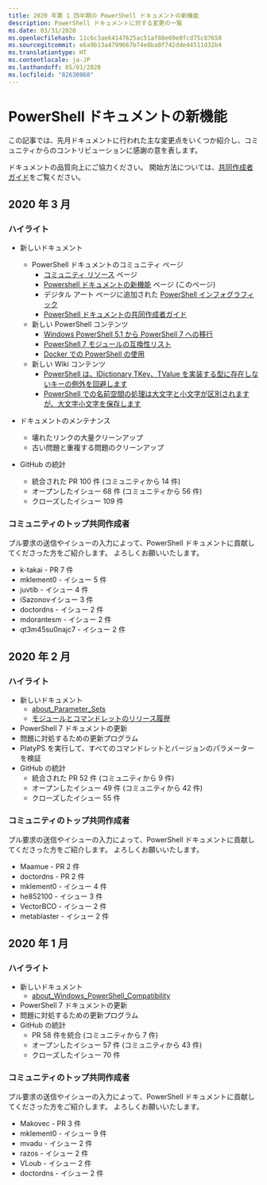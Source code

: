 ```yaml
---
title: 2020 年第 1 四半期の PowerShell ドキュメントの新機能
description: PowerShell ドキュメントに対する変更の一覧
ms.date: 03/31/2020
ms.openlocfilehash: 11c6c3ae64147625ac51af88e69e8fcd75c87658
ms.sourcegitcommit: e6a9b13a4799667b74e0ba0f742dded4511d32b4
ms.translationtype: HT
ms.contentlocale: ja-JP
ms.lasthandoff: 05/01/2020
ms.locfileid: "82630868"
---
```

# <a name="whats-new-in-powershell-docs"></a>PowerShell ドキュメントの新機能

この記事では、先月ドキュメントに行われた主な変更点をいくつか紹介し、コミュニティからのコントリビューションに感謝の意を表します。

ドキュメントの品質向上にご協力ください。 開始方法については、[共同作成者ガイド][contrib]をご覧ください。

## <a name="2020-march"></a>2020 年 3 月

### <a name="highlights"></a>ハイライト

- 新しいドキュメント
  - PowerShell ドキュメントのコミュニティ ページ
    - [コミュニティ リソース](/powershell/scripting/community/community-support) ページ
    - [Powershell ドキュメントの新機能](#2020-march) ページ (このページ)
    - デジタル アート ページに追加された [PowerShell インフォグラフィック](https://github.com/MicrosoftDocs/PowerShell-Docs/blob/staging/assets/PowerShell_7_Infographic.pdf)
    - [PowerShell ドキュメントの共同作成者ガイド](/powershell/scripting/community/contributing/overview?view=powershell-7)
  - 新しい PowerShell コンテンツ
    - [Windows PowerShell 5.1 から PowerShell 7 への移行](/powershell/scripting/whats-new/migrating-from-windows-powershell-51-to-powershell-7)
    - [PowerShell 7 モジュールの互換性リスト](/PowerShell/scripting/whats-new/module-compatibility)
    - [Docker での PowerShell の使用](/powershell/scripting/install/powershell-in-docker)
  - 新しい Wiki コンテンツ
    - [PowerShell は、IDictionary TKey、TValue を実装する型に存在しないキーの例外を回避します](https://github.com/MicrosoftDocs/PowerShell-Docs/wiki/PowerShell-prevents-exceptions-for-non-existent-keys-for-types-that-implement-IDictionary-TKey,-TValue-)
    - [PowerShell での名前空間の処理は大文字と小文字が区別されますが、大文字小文字を保存します](https://github.com/MicrosoftDocs/PowerShell-Docs/wiki/PowerShell's-treatment-of-namespaces-is-case-insensitive-but-case-preserving)

- ドキュメントのメンテナンス
  - 壊れたリンクの大量クリーンアップ
  - 古い問題と重複する問題のクリーンアップ

- GitHub の統計
  - 統合された PR 100 件 (コミュニティから 14 件)
  - オープンしたイシュー 68 件 (コミュニティから 56 件)
  - クローズしたイシュー 109 件

### <a name="top-community-contributors"></a>コミュニティのトップ共同作成者

プル要求の送信やイシューの入力によって、PowerShell ドキュメントに貢献してくださった方をご紹介します。 よろしくお願いいたします。

- k-takai - PR 7 件
- mklement0 - イシュー 5 件
- juvtib - イシュー 4 件
- iSazonovイシュー 3 件
- doctordns - イシュー 2 件
- mdorantesm - イシュー 2 件
- qt3m45su0najc7 - イシュー 2 件

## <a name="2020-february"></a>2020 年 2 月

### <a name="highlights"></a>ハイライト

- 新しいドキュメント
  - [about_Parameter_Sets](/powershell/module/microsoft.powershell.core/about/about_parameter_sets)
  - [モジュールとコマンドレットのリリース履歴](/powershell/scripting/whats-new/cmdlet-versions)
- PowerShell 7 ドキュメントの更新
- 問題に対処するための更新プログラム
- PlatyPS を実行して、すべてのコマンドレットとバージョンのパラメーターを検証
- GitHub の統計
  - 統合された PR 52 件 (コミュニティから 9 件)
  - オープンしたイシュー 49 件 (コミュニティから 42 件)
  - クローズしたイシュー 55 件

### <a name="top-community-contributors"></a>コミュニティのトップ共同作成者

プル要求の送信やイシューの入力によって、PowerShell ドキュメントに貢献してくださった方をご紹介します。 よろしくお願いいたします。

- Maamue - PR 2 件
- doctordns - PR 2 件
- mklement0 - イシュー 4 件
- he852100 - イシュー 3 件
- VectorBCO - イシュー 2 件
- metablaster - イシュー 2 件

## <a name="2020-january"></a>2020 年 1 月

### <a name="highlights"></a>ハイライト

- 新しいドキュメント
  - [about_Windows_PowerShell_Compatibility](/powershell/module/microsoft.powershell.core/about/about_Windows_PowerShell_Compatibility)
- PowerShell 7 ドキュメントの更新
- 問題に対処するための更新プログラム
- GitHub の統計
  - PR 58 件を統合 (コミュニティから 7 件)
  - オープンしたイシュー 57 件 (コミュニティから 43 件)
  - クローズしたイシュー 70 件

### <a name="top-community-contributors"></a>コミュニティのトップ共同作成者

プル要求の送信やイシューの入力によって、PowerShell ドキュメントに貢献してくださった方をご紹介します。 よろしくお願いいたします。

- Makovec - PR 3 件
- mklement0 - イシュー 9 件
- mvadu - イシュー 2 件
- razos - イシュー 2 件
- VLoub - イシュー 2 件
- doctordns - イシュー 2 件

<!-- Link references -->
[contrib]: contributing/overview.md